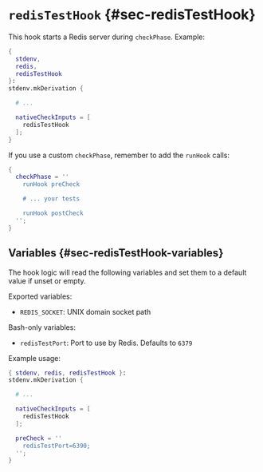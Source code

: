 
# `redisTestHook` {#sec-redisTestHook}

This hook starts a Redis server during `checkPhase`. Example:

```nix
{
  stdenv,
  redis,
  redisTestHook
}:
stdenv.mkDerivation {

  # ...

  nativeCheckInputs = [
    redisTestHook
  ];
}
```

If you use a custom `checkPhase`, remember to add the `runHook` calls:
```nix
{
  checkPhase = ''
    runHook preCheck

    # ... your tests

    runHook postCheck
  '';
}
```

## Variables {#sec-redisTestHook-variables}

The hook logic will read the following variables and set them to a default value if unset or empty.

Exported variables:

- `REDIS_SOCKET`: UNIX domain socket path

Bash-only variables:

 - `redisTestPort`: Port to use by Redis. Defaults to `6379`

Example usage:

```nix
{ stdenv, redis, redisTestHook }:
stdenv.mkDerivation {

  # ...

  nativeCheckInputs = [
    redisTestHook
  ];

  preCheck = ''
    redisTestPort=6390;
  '';
}
